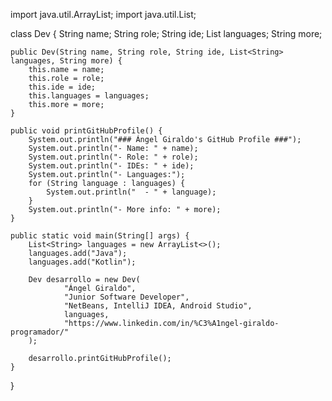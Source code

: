 
import java.util.ArrayList;
import java.util.List;

class Dev {
    String name;
    String role;
    String ide;
    List<String> languages;
    String more;

    public Dev(String name, String role, String ide, List<String> languages, String more) {
        this.name = name;
        this.role = role;
        this.ide = ide;
        this.languages = languages;
        this.more = more;
    }

    public void printGitHubProfile() {
        System.out.println("### Ángel Giraldo's GitHub Profile ###");
        System.out.println("- Name: " + name);
        System.out.println("- Role: " + role);
        System.out.println("- IDEs: " + ide);
        System.out.println("- Languages:");
        for (String language : languages) {
            System.out.println("  - " + language);
        }
        System.out.println("- More info: " + more);
    }

    public static void main(String[] args) {
        List<String> languages = new ArrayList<>();
        languages.add("Java");
        languages.add("Kotlin");

        Dev desarrollo = new Dev(
                "Ángel Giraldo",
                "Junior Software Developer",
                "NetBeans, IntelliJ IDEA, Android Studio",
                languages,
                "https://www.linkedin.com/in/%C3%A1ngel-giraldo-programador/"
        );

        desarrollo.printGitHubProfile();
    }
}
